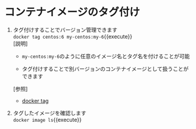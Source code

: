 # コンテナイメージのタグ付け

1. タグ付けすることでバージョン管理できます<br/>
  `docker tag centos:6 my-centos:my-6`{{execute}} <br/>
    [説明]<br/>
    - `my-centos:my-6`のように任意のイメージ名とタグ名を付けることが可能<br/>

    - タグ付けすることで別バージョンのコンテナイメージとして扱うことができます

    [参照]<br/>
    - [docker tag](http://docs.docker.jp/engine/reference/commandline/tag.html)

2. タグしたイメージを確認します<br/>
  `docker image ls`{{execute}} <br/>